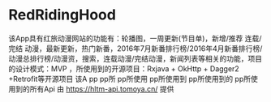 # RedRidingHood
该App具有红旅动漫网站的功能有：轮播图，一周更新(节目单)，新增/推荐 连载/完结 动漫，最新更新，热门新番，2016年7月新番排行榜/2016年4月新番排行榜/动漫总排行榜/动漫资，搜索，连载动漫/完结动漫，新闻列表等相关的功能，项目的设计模式：MVP  ，所使用到的开源项目：Rxjava + OkHttp + Dagger2 +Retrofit等开源项目
  该A pp pp所 pp所使用 pp所使用到 pp所使用到的 pp所使用到的所有Api  由 https://hltm-api.tomoya.cn/  提供 
  
  
  
